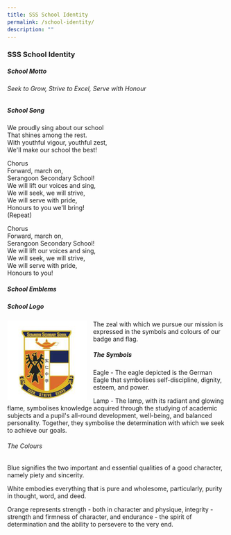 ```yaml
---
title: SSS School Identity
permalink: /school-identity/
description: ""
---
```

### SSS School Identity
 
##### School Motto 
######  Seek to Grow, Strive to Excel, Serve with Honour

##### School Song 
We proudly sing about our school  
That shines among the rest.  
With youthful vigour, youthful zest,  
We'll make our school the best!  
  
Chorus  
Forward, march on,  
Serangoon Secondary School!  
We will lift our voices and sing,  
We will seek, we will strive,  
We will serve with pride,  
Honours to you we'll bring!  
(Repeat)  
  
Chorus  
Forward, march on,  
Serangoon Secondary School!  
We will lift our voices and sing,  
We will seek, we will strive,  
We will serve with pride,  
Honours to you!  
  

##### School Emblems
##### School Logo
 <img src="/images/download.jpg" style="width:183px;height:195;margin-right:15px;" align = "Left">
The zeal with which we pursue our mission is expressed in the symbols and colours of our badge and flag.














##### The Symbols
Eagle - The eagle depicted is the German Eagle that symbolises self-discipline, dignity, esteem, and power.  
  
Lamp - The lamp, with its radiant and glowing flame, symbolises knowledge acquired through the studying of academic subjects and a pupil's all-round development, well-being, and balanced personality. Together, they symbolise the determination with which we seek to achieve our goals.

###### The Colours
Blue signifies the two important and essential qualities of a good character, namely piety and sincerity.  
  
White embodies everything that is pure and wholesome, particularly, purity in thought, word, and deed.  
  
Orange represents strength - both in character and physique, integrity - strength and firmness of character, and endurance - the spirit of determination and the ability to persevere to the very end.